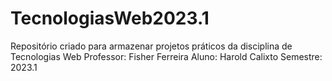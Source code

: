 # TecnologiasWeb2023.1
Repositório criado para armazenar projetos práticos da disciplina de Tecnologias Web
Professor: Fisher Ferreira
Aluno: Harold Calixto
Semestre: 2023.1
